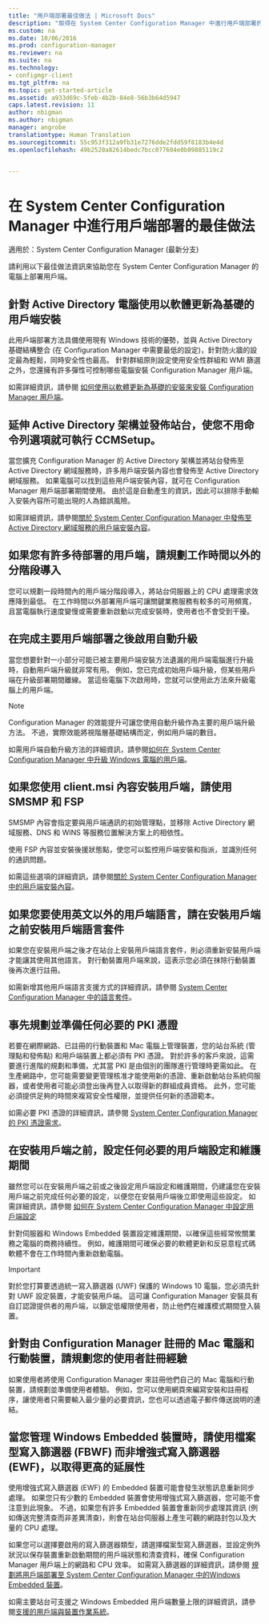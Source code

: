 ```yaml
---
title: "用戶端部署最佳做法 | Microsoft Docs"
description: "取得在 System Center Configuration Manager 中進行用戶端部署的最佳做法。"
ms.custom: na
ms.date: 10/06/2016
ms.prod: configuration-manager
ms.reviewer: na
ms.suite: na
ms.technology:
- configmgr-client
ms.tgt_pltfrm: na
ms.topic: get-started-article
ms.assetid: a933d69c-5feb-4b2b-84e8-56b3b64d5947
caps.latest.revision: 11
author: nbigman
ms.author: nbigman
manager: angrobe
translationtype: Human Translation
ms.sourcegitcommit: 55c953f312a9fb31e7276dde2fdd59f8183b4e4d
ms.openlocfilehash: 49b2520a82614bedc7bcc077604e0b89885119c2


---
```

# <a name="best-practices-for-client-deployment-in-system-center-configuration-manager"></a>在 System Center Configuration Manager 中進行用戶端部署的最佳做法

適用於：System Center Configuration Manager (最新分支)

請利用以下最佳做法資訊來協助您在 System Center Configuration Manager 的電腦上部署用戶端。  

## <a name="use-software-update-based-client-installation-for-active-directory-computers"></a>針對 Active Directory 電腦使用以軟體更新為基礎的用戶端安裝  
 此用戶端部署方法具備使用現有 Windows 技術的優勢，並與 Active Directory 基礎結構整合 (在 Configuration Manager 中需要最低的設定)，針對防火牆的設定最為輕鬆，同時安全性也最高。 針對群組原則設定使用安全性群組和 WMI 篩選之外，您還擁有許多彈性可控制哪些電腦安裝 Configuration Manager 用戶端。  

 如需詳細資訊，請參閱 [如何使用以軟體更新為基礎的安裝來安裝 Configuration Manager 用戶端](../../../../core/clients/deploy/deploy-clients-to-windows-computers.md#BKMK_ClientSUP)。  

## <a name="extend-the-active-directory-schema-and-publish-the-site-so-that-you-can-run-ccmsetup-without-command-line-options"></a>延伸 Active Directory 架構並發佈站台，使您不用命令列選項就可執行 CCMSetup。  
 當您擴充 Configuration Manager 的 Active Directory 架構並將站台發佈至 Active Directory 網域服務時，許多用戶端安裝內容也會發佈至 Active Directory 網域服務。 如果電腦可以找到這些用戶端安裝內容，就可在 Configuration Manager 用戶端部署期間使用。 由於這是自動產生的資訊，因此可以排除手動輸入安裝內容所可能出現的人為錯誤風險。  

 如需詳細資訊，請參閱[關於 System Center Configuration Manager 中發佈至 Active Directory 網域服務的用戶端安裝內容](../../../../core/clients/deploy/about-client-installation-properties-published-to-active-directory-domain-services.md)。  

## <a name="when-you-have-many-clients-to-deploy-plan-a-phased-rollout-outside-business-hours"></a>如果您有許多待部署的用戶端，請規劃工作時間以外的分階段導入  
 您可以規劃一段時間內的用戶端分階段導入，將站台伺服器上的 CPU 處理需求效應降到最低。 在工作時間以外部署用戶端可讓關鍵業務服務有較多的可用頻寬，且當電腦執行速度變慢或需要重新啟動以完成安裝時，使用者也不會受到干擾。  

## <a name="enable-automatic-upgrade-after-your-main-client-deployment-has-finished"></a>在完成主要用戶端部署之後啟用自動升級  
 當您想要針對一小部分可能已被主要用戶端安裝方法遺漏的用戶端電腦進行升級時，自動用戶端升級就非常有用。 例如，您已完成初始用戶端升級，但某些用戶端在升級部署期間離線。 當這些電腦下次啟用時，您就可以使用此方法來升級電腦上的用戶端。  

> [!NOTE]  
>  Configuration Manager 的效能提升可讓您使用自動升級作為主要的用戶端升級方法。 不過，實際效能將視階層基礎結構而定，例如用戶端的數目。  

 如需用戶端自動升級方法的詳細資訊，請參閱[如何在 System Center Configuration Manager 中升級 Windows 電腦的用戶端](../../../../core/clients/manage/upgrade/upgrade-clients-for-windows-computers.md)。  

## <a name="use-smsmp-and-fsp-if-you-install-the-client-with-clientmsi-properties"></a>如果您使用 client.msi 內容安裝用戶端，請使用 SMSMP 和 FSP  
 SMSMP 內容會指定要與用戶端通訊的初始管理點，並移除 Active Directory 網域服務、DNS 和 WINS 等服務位置解決方案上的相依性。  

 使用 FSP 內容並安裝後援狀態點，使您可以監控用戶端安裝和指派，並識別任何的通訊問題。  

 如需這些選項的詳細資訊，請參閱[關於 System Center Configuration Manager 中的用戶端安裝內容](../../../../core/clients/deploy/about-client-installation-properties.md)。  

## <a name="if-you-want-to-use-client-languages-other-than-english-install-the-client-language-packs-before-you-install-the-clients"></a>如果您要使用英文以外的用戶端語言，請在安裝用戶端之前安裝用戶端語言套件  
 如果您在安裝用戶端之後才在站台上安裝用戶端語言套件，則必須重新安裝用戶端才能讓其使用其他語言。 對行動裝置用戶端來說，這表示您必須在抹除行動裝置後再次進行註冊。  

 如需新增其他用戶端語言支援方式的詳細資訊，請參閱 [System Center Configuration Manager 中的語言套件](../../../../core/servers/deploy/install/language-packs.md)。  

## <a name="plan-and-prepare-any-required-pki-certificates-in-advance"></a>事先規劃並準備任何必要的 PKI 憑證  
 若要在網際網路、已註冊的行動裝置和 Mac 電腦上管理裝置，您的站台系統 (管理點和發佈點) 和用戶端裝置上都必須有 PKI 憑證。 對於許多的客戶來說，這需要進行進階的規劃和準備，尤其當 PKI 是由個別的團隊進行管理時更需如此。 在生產網路中，您可能需要變更管理核准才能使用新的憑證、重新啟動站台系統伺服器，或者使用者可能必須登出後再登入以取得新的群組成員資格。 此外，您可能必須提供足夠的時間來複寫安全性權限，並提供任何新的憑證範本。  

 如需必要 PKI 憑證的詳細資訊，請參閱 [System Center Configuration Manager 的 PKI 憑證需求](../../../../core/plan-design/network/pki-certificate-requirements.md)。  

## <a name="before-you-install-clients-configure-any-required-client-settings-and-maintenance-windows"></a>在安裝用戶端之前，設定任何必要的用戶端設定和維護期間  
 雖然您可以在安裝用戶端之前或之後設定用戶端設定和維護期間，仍建議您在安裝用戶端之前完成任何必要的設定，以便您在安裝用戶端後立即使用這些設定。 如需詳細資訊，請參閱 [如何在 System Center Configuration Manager 中設定用戶端設定](../../../../core/clients/deploy/configure-client-settings.md)  

 針對伺服器和 Windows Embedded 裝置設定維護期間，以確保這些經常攸關業務之電腦的商務持續性。 例如，維護期間可確保必要的軟體更新和反惡意程式碼軟體不會在工作時間內重新啟動電腦。  

> [!IMPORTANT]  
>  對於您打算要透過統一寫入篩選器 (UWF) 保護的 Windows 10 電腦，您必須先針對 UWF 設定裝置，才能安裝用戶端。 這可讓 Configuration Manager 安裝具有自訂認證提供者的用戶端，以鎖定低權限使用者，防止他們在維護模式期間登入裝置。  

## <a name="for-mac-computers-and-mobile-devices-that-are-enrolled-by-configuration-manager-plan-your-user-enrollment-experience"></a>針對由 Configuration Manager 註冊的 Mac 電腦和行動裝置，請規劃您的使用者註冊經驗  
 如果使用者將使用 Configuration Manager 來註冊他們自己的 Mac 電腦和行動裝置，請規劃並準備使用者體驗。 例如，您可以使用網頁來編寫安裝和註冊程序，讓使用者只需要輸入最少量的必要資訊，您也可以透過電子郵件傳送說明的連結。  

## <a name="when-you-manage-windows-embedded-devices-use-file-based-write-filters-fbwf-rather-than-enhanced-write-filters-ewf-for-higher-scalability"></a>當您管理 Windows Embedded 裝置時，請使用檔案型寫入篩選器 (FBWF) 而非增強式寫入篩選器 (EWF)，以取得更高的延展性  
 使用增強式寫入篩選器 (EWF) 的 Embedded 裝置可能會發生狀態訊息重新同步處理。 如果您只有少數的 Embedded 裝置會使用增強式寫入篩選器，您可能不會注意到此現象。 不過，如果您有許多 Embedded 裝置會重新同步處理其資訊 (例如傳送完整清查而非差異清查)，則會在站台伺服器上產生可觀的網路封包以及大量的 CPU 處理。  

 如果您可以選擇要啟用的寫入篩選器類型，請選擇檔案型寫入篩選器，並設定例外狀況以保存裝置重新啟動期間的用戶端狀態和清查資料，確保 Configuration Manager 用戶端上的網路和 CPU 效率。 如需寫入篩選器的詳細資訊，請參閱   [規劃將用戶端部署至 System Center Configuration Manager 中的Windows Embedded 裝置](../../../../core/clients/deploy/plan/planning-for-client-deployment-to-windows-embedded-devices.md)。  

 如需主要站台可支援之 Windows Embedded 用戶端數量上限的詳細資訊，請參閱[支援的用戶端與裝置作業系統](../../../../core/plan-design/configs/supported-operating-systems-for-clients-and-devices.md)。  



<!--HONumber=Dec16_HO3-->


